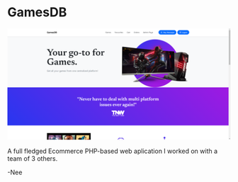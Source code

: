 # GamesDB
![Header](https://github.com/ItsNee/GamesDB/blob/main/header.png?raw=true)

A full fledged Ecommerce PHP-based web aplication I worked on with a team of 3 others.

-Nee

